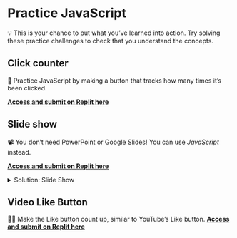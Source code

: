 # Practice JavaScript

<aside>

💡 This is your chance to put what you’ve learned into action. Try solving these practice challenges to check that you understand the concepts.

</aside>

## Click counter

<aside>

🔢 Practice JavaScript by making a button that tracks how many times it’s been clicked.

[**Access and submit on Replit here**](https://replit.com/team/tk9-wf/Click-Counter)

</aside>

## Slide show

<aside>

📽️ You don’t need PowerPoint or Google Slides! You can use _JavaScript_ instead.

[**Access and submit on Replit here**](https://replit.com/team/tk9-wf/Slide-Show)

</aside>

<details><summary>Solution: Slide Show</summary>

<div style="position: relative; padding-bottom: 56.25%; height: 0;"><iframe src="https://youtube.com/embed/Bqw7t_Q3eZw" frameborder="0" webkitallowfullscreen mozallowfullscreen allowfullscreen style="position: absolute; top: 0; left: 0; width: 100%; height: 100%;"></iframe></div>

</details>

## Video Like Button

<aside>

👍🏿 Make the Like button count up, similar to YouTube’s Like button.
[**Access and submit on Replit here**](https://replit.com/team/tk9-wf/Video-Like-Button)

</aside>